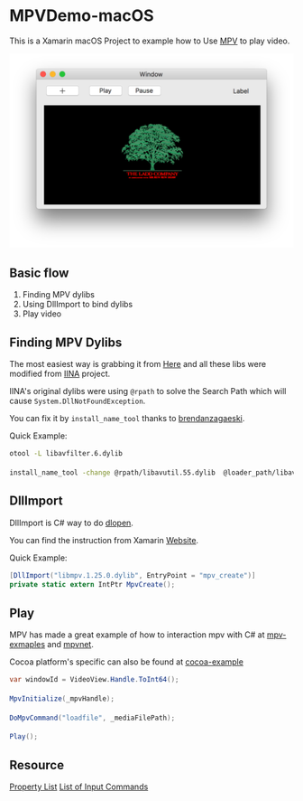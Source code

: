# MPVDemo-macOS
This is a Xamarin macOS Project to example how to Use [MPV](https://github.com/mpv-player/mpv) to play video.

![](screenshot.png)

## Basic flow

1. Finding MPV dylibs 
2. Using DllImport to bind dylibs
3. Play video

## Finding MPV Dylibs
The most easiest way is grabbing it from [Here](https://github.com/kevinzhow/MPVDemo-macOS/tree/master/MPVDemo/libs) and all these libs were modified from
[IINA](https://github.com/lhc70000/iina/tree/develop/deps/lib) project.

IINA's original dylibs were using `@rpath` to solve the Search Path which will cause `System.DllNotFoundException`.

You can fix it by `install_name_tool` thanks to [brendanzagaeski](https://brendanzagaeski.appspot.com/xamarin/0004.html).

Quick Example:
```bash
otool -L libavfilter.6.dylib

install_name_tool -change @rpath/libavutil.55.dylib  @loader_path/libavutil.55.dylib  libavfilter.6.dylib
```

## DllImport
DllImport is C# way to do [dlopen](https://developer.xamarin.com/api/type/MonoTouch.ObjCRuntime.Dlfcn/).

You can find the instruction from Xamarin [Website](https://developer.xamarin.com/guides/ios/advanced_topics/native_interop/#Accessing_C_Dylibs).

Quick Example:
```c#
[DllImport("libmpv.1.25.0.dylib", EntryPoint = "mpv_create")]
private static extern IntPtr MpvCreate();
```

## Play

MPV has made a great example of how to interaction mpv with C# at [mpv-exmaples](https://github.com/mpv-player/mpv-examples/blob/master/libmpv/csharp/Form1.cs) and [mpvnet](https://github.com/stax76/mpvnet).

Cocoa platform's specific can also be found at [cocoa-example](https://github.com/mpv-player/mpv-examples/tree/master/libmpv/cocoa)

```c#
var windowId = VideoView.Handle.ToInt64();

MpvInitialize(_mpvHandle);

DoMpvCommand("loadfile", _mediaFilePath);

Play();
```

## Resource

[Property List](https://mpv.io/manual/master/#property-list)
[List of Input Commands](https://mpv.io/manual/master/#list-of-input-commands)